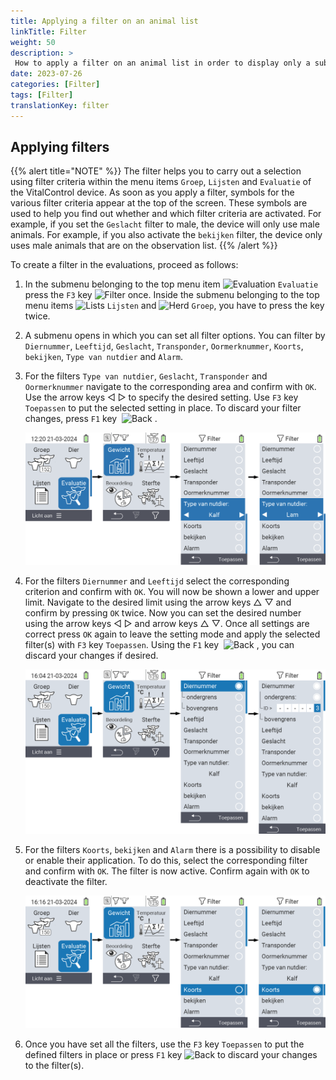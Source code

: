 ```yaml
---
title: Applying a filter on an animal list
linkTitle: Filter
weight: 50
description: >
 How to apply a filter on an animal list in order to display only a subset of the animals present on the device.
date: 2023-07-26
categories: [Filter]
tags: [Filter]
translationKey: filter
---
```

## Applying filters

{{% alert title="NOTE" %}}
The filter helps you to carry out a selection using filter criteria within the menu items `Groep`, `Lijsten` and `Evaluatie` of the VitalControl device. As soon as you apply a filter, symbols for the various filter criteria appear at the top of the screen. These symbols are used to help you find out whether and which filter criteria are activated. For example, if you set the `Geslacht` filter to male, the device will only use male animals. For example, if you also activate the `bekijken` filter, the device only uses male animals that are on the observation list.
{{% /alert %}}

To create a filter in the evaluations, proceed as follows:

1. In the submenu belonging to the top menu item <img src="/icons/main/evaluation.svg" width="50" align="bottom" alt="Evaluation" /> `Evaluatie` press the `F3` key <img src="/icons/footer/filter.svg" width="25" align="bottom" alt="Filter" /> once. Inside the submenu belonging to the top menu items <img src="/icons/main/lists.svg" width="28" align="bottom" alt="Lists" /> `Lijsten` and <img src="/icons/main/herd.svg" width="60" align="bottom" alt="Herd" /> `Groep`, you have to press the key twice.

2. A submenu opens in which you can set all filter options. You can filter by `Diernummer`, `Leeftijd`, `Geslacht`, `Transponder`, `Oormerknummer`, `Koorts`, `bekijken`, `Type van nutdier` and `Alarm`.

3. For the filters `Type van nutdier`, `Geslacht`, `Transponder` and `Oormerknummer` navigate to the corresponding area and confirm with `OK`. Use the arrow keys ◁ ▷ to specify the desired setting. Use `F3` key `Toepassen` to put the selected setting in place. To discard your filter changes, press `F1` key &nbsp;<img src="/icons/footer/exit.svg" width="25" align="bottom" alt="Back" />&nbsp;.

   ![VitalControl: menu Evaluation Create filter](images/filter.png "Create filter")

4. For the filters `Diernummer` and `Leeftijd` select the corresponding criterion and confirm with `OK`. You will now be shown a lower and upper limit. Navigate to the desired limit using the arrow keys △ ▽ and confirm by pressing `OK` twice. Now you can set the desired number using the arrow keys ◁ ▷ and arrow keys △ ▽. Once all settings are correct press `OK` again to leave the setting mode and apply the selected filter(s) with `F3` key `Toepassen`. Using the `F1` key &nbsp;<img src="/icons/footer/exit.svg" width="25" align="bottom" alt="Back" />&nbsp;, you can discard your changes if desired.

   ![VitalControl: menu Evaluation Create filter](images/filter2.png "Create filter")

5. For the filters `Koorts`, `bekijken` and `Alarm` there is a possibility to disable or enable their application. To do this, select the corresponding filter and confirm with `OK`. The filter is now active. Confirm again with `OK` to deactivate the filter.

   ![VitalControl: menu Evaluation Create filter](images/filter3.png "Create filter")

6. Once you have set all the filters, use the `F3` key `Toepassen` to put the defined filters in place or press `F1` key <img src="/icons/footer/exit.svg" width="25" align="bottom" alt="Back" /> to discard your changes to the filter(s).
